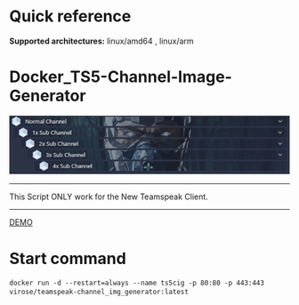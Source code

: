# Quick reference
**Supported architectures:** linux/amd64 ,  linux/arm

# Docker_TS5-Channel-Image-Generator

![Demo2](https://raw.githubusercontent.com/nextscript/TS5-Channel-Image-Generator/master/demo_ch.png)

_______________________________________________________________________________

This Script ONLY work for the New Teamspeak Client.
_______________________________________________________________________________

[DEMO](https://ts5x.cf) 

# Start command 

<pre><code>docker run -d --restart=always --name ts5cig -p 80:80 -p 443:443 virose/teamspeak-channel_img_generator:latest</code></pre>


